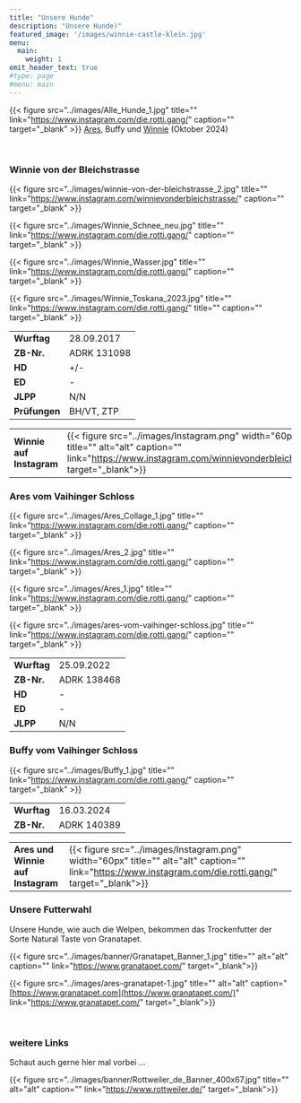 ```yaml
---
title: "Unsere Hunde"
description: "Unsere Hunde)"
featured_image: '/images/winnie-castle-klein.jpg'
menu:
  main:
    weight: 1
omit_header_text: true
#type: page
#menu: main
---
```



{{< figure src="../images/Alle_Hunde_1.jpg" title="" link="https://www.instagram.com/die.rotti.gang/"  caption=""  target="_blank" >}}
[Ares](https://de.working-dog.com/dogs-details/7737779/Ares-vom-Vaihinger-Schloss), Buffy und [Winnie](https://de.working-dog.com/dogs-details/7324943/Winnie-von-der-Bleichstrasse) (Oktober 2024)  

&nbsp;


### Winnie von der Bleichstrasse
{{< figure src="../images/winnie-von-der-bleichstrasse_2.jpg" title="" link="https://www.instagram.com/winnievonderbleichstrasse/"  caption=""  target="_blank" >}}

{{< figure src="../images/Winnie_Schnee_neu.jpg" title="" link="https://www.instagram.com/die.rotti.gang/"  caption=""  target="_blank" >}}

{{< figure src="../images/Winnie_Wasser.jpg" title="" link="https://www.instagram.com/die.rotti.gang/"  caption=""  target="_blank" >}}

{{< figure src="../images/Winnie_Toskana_2023.jpg" title="" link="https://www.instagram.com/die.rotti.gang/" title="" caption=""  target="_blank" >}}

|               |             |
|---------------|-------------|
| **Wurftag**   | 28.09.2017  |
| **ZB-Nr.**    | ADRK 131098 |
| **HD**        | +/-         |
| **ED**        | -           |
| **JLPP**      | N/N         |
| **Prüfungen** | BH/VT, ZTP  |

|   |   |
|---|---|
| **Winnie auf Instagram** | {{< figure src="../images/Instagram.png" width="60px" title="" alt="alt" caption="" link="https://www.instagram.com/winnievonderbleichstrasse/" target="_blank">}} |


### Ares vom Vaihinger Schloss
{{< figure src="../images/Ares_Collage_1.jpg" title="" link="https://www.instagram.com/die.rotti.gang/"  caption=""  target="_blank" >}}

{{< figure src="../images/Ares_2.jpg" title="" link="https://www.instagram.com/die.rotti.gang/"  caption=""  target="_blank" >}}

{{< figure src="../images/Ares_1.jpg" title="" link="https://www.instagram.com/die.rotti.gang/"  caption=""  target="_blank" >}}

{{< figure src="../images/ares-vom-vaihinger-schloss.jpg" title="" link="https://www.instagram.com/die.rotti.gang/"  caption=""  target="_blank" >}}


|               |             |
|---------------|-------------|
| **Wurftag**   | 25.09.2022  |
| **ZB-Nr.**    | ADRK 138468 |
| **HD**        | -           |
| **ED**        | -           |
| **JLPP**      | N/N         |


### Buffy vom Vaihinger Schloss
{{< figure src="../images/Buffy_1.jpg" title="" link="https://www.instagram.com/die.rotti.gang/"  caption=""  target="_blank" >}}

|               |             |
|---------------|-------------|
| **Wurftag**   | 16.03.2024  |
| **ZB-Nr.**    | ADRK 140389 |


|   |   |
|---|---|
| **Ares und Winnie auf Instagram** | {{< figure src="../images/Instagram.png" width="60px" title="" alt="alt" caption="" link="https://www.instagram.com/die.rotti.gang/" target="_blank">}} |



### Unsere Futterwahl

Unsere Hunde, wie auch die Welpen, bekommen das Trockenfutter der Sorte Natural Taste von Granatapet.

{{< figure src="../images/banner/Granatapet_Banner_1.jpg" title="" alt="alt" caption="" link="https://www.granatapet.com/" target="_blank">}}

{{< figure src="../images/ares-granatapet-1.jpg" title="" alt="alt" caption="[https://www.granatapet.com](https://www.granatapet.com/)" link="https://www.granatapet.com/" target="_blank">}}


&nbsp;

### weitere Links

Schaut auch gerne hier mal vorbei ...

{{< figure src="../images/banner/Rottweiler_de_Banner_400x67.jpg" title="" alt="alt" caption="" link="https://www.rottweiler.de/" target="_blank">}}